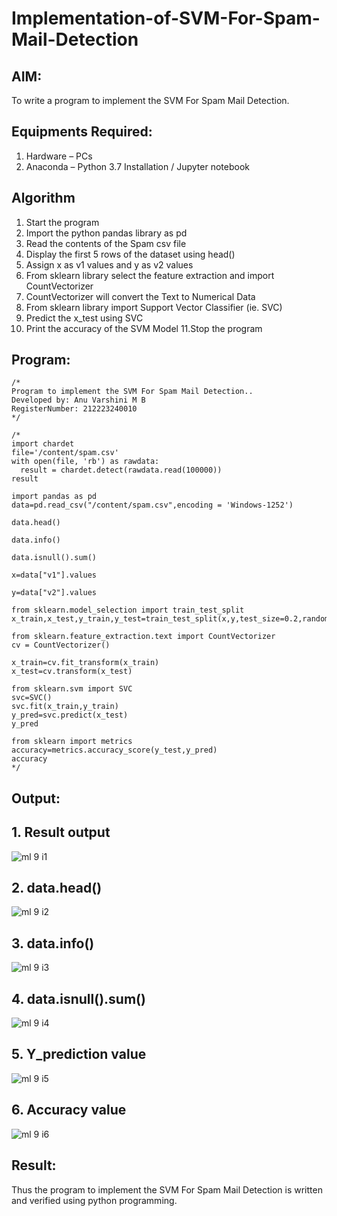 # Implementation-of-SVM-For-Spam-Mail-Detection

## AIM:
To write a program to implement the SVM For Spam Mail Detection.

## Equipments Required:
1. Hardware – PCs
2. Anaconda – Python 3.7 Installation / Jupyter notebook

## Algorithm
1. Start the program
2. Import the python pandas library as pd
3. Read the contents of the Spam csv file
4. Display the first 5 rows of the dataset using head()
5. Assign x as v1 values and y as v2 values
6. From sklearn library select the feature extraction and import CountVectorizer
7. CountVectorizer will convert the Text to Numerical Data
8. From sklearn library import Support Vector Classifier (ie. SVC)
9. Predict the x_test using SVC
10. Print the accuracy of the SVM Model 11.Stop the program
## Program:
```
/*
Program to implement the SVM For Spam Mail Detection..
Developed by: Anu Varshini M B
RegisterNumber: 212223240010
*/
```
```
/*
import chardet
file='/content/spam.csv'
with open(file, 'rb') as rawdata:
  result = chardet.detect(rawdata.read(100000))
result

import pandas as pd
data=pd.read_csv("/content/spam.csv",encoding = 'Windows-1252')

data.head()

data.info()

data.isnull().sum()

x=data["v1"].values

y=data["v2"].values

from sklearn.model_selection import train_test_split
x_train,x_test,y_train,y_test=train_test_split(x,y,test_size=0.2,random_state=0)

from sklearn.feature_extraction.text import CountVectorizer
cv = CountVectorizer()

x_train=cv.fit_transform(x_train)
x_test=cv.transform(x_test)

from sklearn.svm import SVC
svc=SVC()
svc.fit(x_train,y_train)
y_pred=svc.predict(x_test)
y_pred

from sklearn import metrics
accuracy=metrics.accuracy_score(y_test,y_pred)
accuracy
*/
```
## Output:

## 1. Result output
![ml 9 i1](https://github.com/Rama-Lekshmi/Implementation-of-SVM-For-Spam-Mail-Detection/assets/118541549/3eab037b-6809-422e-873d-f9ed78e8a1ad)
## 2. data.head()
![ml 9 i2](https://github.com/Rama-Lekshmi/Implementation-of-SVM-For-Spam-Mail-Detection/assets/118541549/bef21527-e9ef-4e71-bfa4-15658495faa7)
## 3. data.info()
![ml 9 i3](https://github.com/Rama-Lekshmi/Implementation-of-SVM-For-Spam-Mail-Detection/assets/118541549/ea4dfc15-dd68-4050-b0d9-c601412d8074)
## 4. data.isnull().sum()
![ml 9 i4](https://github.com/Rama-Lekshmi/Implementation-of-SVM-For-Spam-Mail-Detection/assets/118541549/ccbf5240-2004-4419-a299-71feccb702bb)
## 5. Y_prediction value
![ml 9 i5](https://github.com/Rama-Lekshmi/Implementation-of-SVM-For-Spam-Mail-Detection/assets/118541549/c4cb968d-d084-4389-9350-d6632f19b874)
## 6. Accuracy value
![ml 9 i6](https://github.com/Rama-Lekshmi/Implementation-of-SVM-For-Spam-Mail-Detection/assets/118541549/e8577b82-305d-43be-ac7b-5e830b680157)

## Result:
Thus the program to implement the SVM For Spam Mail Detection is written and verified using python programming.